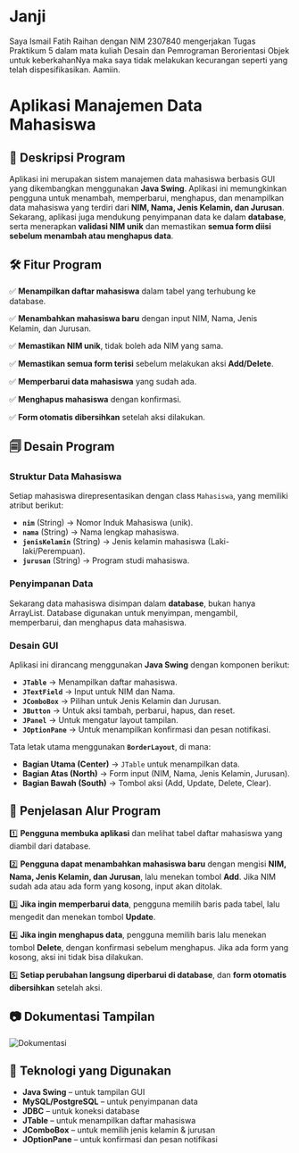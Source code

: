 # Janji
Saya Ismail Fatih Raihan dengan NIM 2307840 mengerjakan Tugas Praktikum 5 dalam mata kuliah Desain dan Pemrograman Berorientasi Objek untuk keberkahanNya maka saya tidak melakukan kecurangan seperti yang telah dispesifikasikan. Aamiin.  

# Aplikasi Manajemen Data Mahasiswa

## 📌 Deskripsi Program

Aplikasi ini merupakan sistem manajemen data mahasiswa berbasis GUI yang dikembangkan menggunakan **Java Swing**. Aplikasi ini memungkinkan pengguna untuk menambah, memperbarui, menghapus, dan menampilkan data mahasiswa yang terdiri dari **NIM, Nama, Jenis Kelamin, dan Jurusan**. Sekarang, aplikasi juga mendukung penyimpanan data ke dalam **database**, serta menerapkan **validasi NIM unik** dan memastikan **semua form diisi sebelum menambah atau menghapus data**.

## 🛠️ Fitur Program

✅ **Menampilkan daftar mahasiswa** dalam tabel yang terhubung ke database.

✅ **Menambahkan mahasiswa baru** dengan input NIM, Nama, Jenis Kelamin, dan Jurusan.

✅ **Memastikan NIM unik**, tidak boleh ada NIM yang sama.

✅ **Memastikan semua form terisi** sebelum melakukan aksi **Add/Delete**.

✅ **Memperbarui data mahasiswa** yang sudah ada.

✅ **Menghapus mahasiswa** dengan konfirmasi.

✅ **Form otomatis dibersihkan** setelah aksi dilakukan.

## 🗐 Desain Program

### **Struktur Data Mahasiswa**
Setiap mahasiswa direpresentasikan dengan class `Mahasiswa`, yang memiliki atribut berikut:
- **`nim`** (String) → Nomor Induk Mahasiswa (unik).
- **`nama`** (String) → Nama lengkap mahasiswa.
- **`jenisKelamin`** (String) → Jenis kelamin mahasiswa (Laki-laki/Perempuan).
- **`jurusan`** (String) → Program studi mahasiswa.

### **Penyimpanan Data**
Sekarang data mahasiswa disimpan dalam **database**, bukan hanya ArrayList. Database digunakan untuk menyimpan, mengambil, memperbarui, dan menghapus data mahasiswa.

### **Desain GUI**
Aplikasi ini dirancang menggunakan **Java Swing** dengan komponen berikut:
- **`JTable`** → Menampilkan daftar mahasiswa.
- **`JTextField`** → Input untuk NIM dan Nama.
- **`JComboBox`** → Pilihan untuk Jenis Kelamin dan Jurusan.
- **`JButton`** → Untuk aksi tambah, perbarui, hapus, dan reset.
- **`JPanel`** → Untuk mengatur layout tampilan.
- **`JOptionPane`** → Untuk menampilkan konfirmasi dan pesan notifikasi.

Tata letak utama menggunakan **`BorderLayout`**, di mana:
- **Bagian Utama (Center)** → `JTable` untuk menampilkan data.
- **Bagian Atas (North)** → Form input (NIM, Nama, Jenis Kelamin, Jurusan).
- **Bagian Bawah (South)** → Tombol aksi (Add, Update, Delete, Clear).

## 🔄 Penjelasan Alur Program

1️⃣ **Pengguna membuka aplikasi** dan melihat tabel daftar mahasiswa yang diambil dari database.

2️⃣ **Pengguna dapat menambahkan mahasiswa baru** dengan mengisi **NIM, Nama, Jenis Kelamin, dan Jurusan**, lalu menekan tombol **Add**. Jika NIM sudah ada atau ada form yang kosong, input akan ditolak.

3️⃣ **Jika ingin memperbarui data**, pengguna memilih baris pada tabel, lalu mengedit dan menekan tombol **Update**.

4️⃣ **Jika ingin menghapus data**, pengguna memilih baris lalu menekan tombol **Delete**, dengan konfirmasi sebelum menghapus. Jika ada form yang kosong, aksi ini tidak bisa dilakukan.

5️⃣ **Setiap perubahan langsung diperbarui di database**, dan **form otomatis dibersihkan** setelah aksi.

## 📷 Dokumentasi Tampilan
![Dokumentasi](https://github.com/user-attachments/assets/c61c1a87-0615-4cbd-aa20-e2569c96a4b4)


## 🏢 Teknologi yang Digunakan

- **Java Swing** – untuk tampilan GUI
- **MySQL/PostgreSQL** – untuk penyimpanan data
- **JDBC** – untuk koneksi database
- **JTable** – untuk menampilkan daftar mahasiswa
- **JComboBox** – untuk memilih jenis kelamin & jurusan
- **JOptionPane** – untuk konfirmasi dan pesan notifikasi

